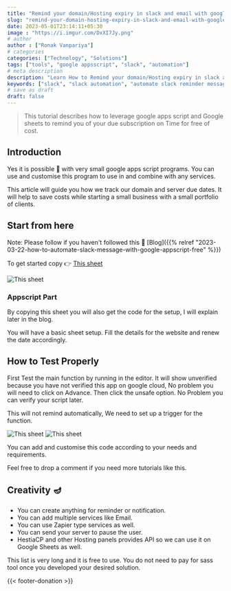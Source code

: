 ```yaml
---
title: "Remind your domain/Hosting expiry in slack and email with google apps script for Free"
slug: "remind-your-domain-hosting-expiry-in-slack-and-email-with-google-apps-script-for-free"
date: 2023-05-01T23:14:11+05:30
image : "https://i.imgur.com/DxXI7Jy.png"
# author
author : ["Ronak Vanpariya"]
# categories
categories: ["Technology", "Solutions"]
tags: ["tools", "google appsscript", "slack", "automation"]
# meta description
description: "Learn How to Remind your domain/Hosting expiry in slack and email with google apps script for Free"
keywords: ["slack", "slack automation", "automate slack reminder message", "automation with google appsscript"]
# save as draft
draft: false
---
```


> This tutorial describes how to leverage google apps script and Google sheets to remind you of your due subscription on Time for free of cost.

## Introduction

Yes it is possible 🙂 with very small google apps script programs. You can use and customise this program to use in and combine with any services.

This article will guide you how we track our domain and server due dates. It will help to save costs while starting a small business with a small portfolio of clients.

## Start from here
Note: Please follow if you haven't followed this 📝 [Blog]({{% relref "2023-03-22-how-to-automate-slack-message-with-google-appscript-free" %}})

To get started copy 👉 [This sheet](https://docs.google.com/spreadsheets/d/1Blowo5WQggMedNTdQbsB4cbgGVuB1mOSv2pheOlratw/copy "Sheet To Copy")

![This sheet](https://i.imgur.com/0Q2sgdT.png "Sheet To Copy")

### Appscript Part

By copying this sheet you will also get the code for the setup, I will explain later in the blog. 


You will have a basic sheet setup. Fill the details for the website and renew the date accordingly. 

## How to Test Properly
First Test the main function by running in the editor. It will show unverified because you have not verified this app on google cloud, No problem you will need to click on Advance. Then click the unsafe option. No Problem you can verify your script later.  

This will not remind automatically, We need to set up a trigger for the function.

![This sheet](https://i.imgur.com/f9ovGEa.png "Sheet To Copy")
![This sheet](https://i.imgur.com/9gpV8Wv.png "Sheet To Copy")

You can add and customise this code according to your needs and requirements.

Feel free to drop a comment if you need more tutorials like this.

## Creativity 🪔

- You can create anything for reminder or notification.
- You can add multiple services like Email.
- You can use Zapier type services as well.
- You can send your server to pause the user.
- HestiaCP and other Hosting panels provides API so we can use it on Google Sheets as well.


This list is very long and it is free to use. You do not need to pay for sass tool once you developed your desired solution.



{{< footer-donation >}}